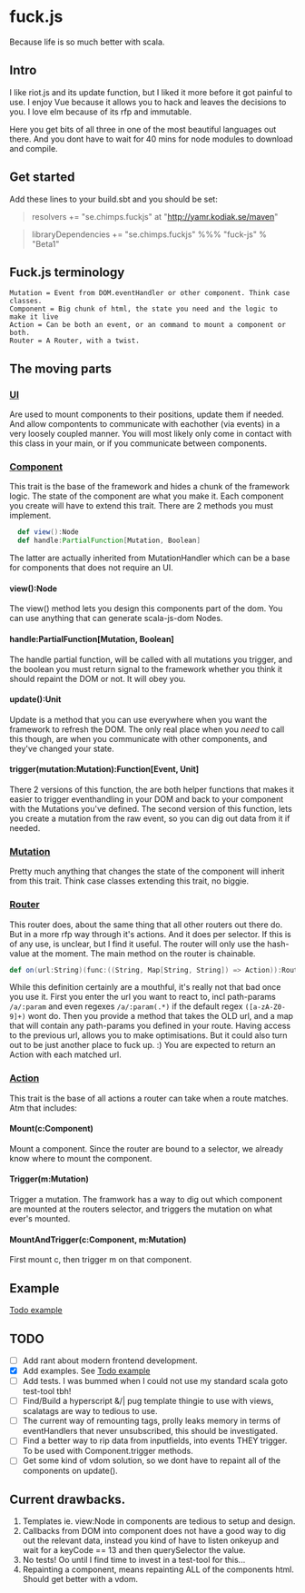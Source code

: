 # fuck.js
Because life is so much better with scala.

## Intro

I like riot.js and its update function, but I liked it more before it got painful to use.
I enjoy Vue because it allows you to hack and leaves the decisions to you.
I love elm because of its rfp and immutable.

Here you get bits of all three in one of the most beautiful languages out there. And you dont have to wait for 40 mins for node modules to download and compile.

## Get started

Add these lines to your build.sbt and you should be set:

> resolvers += "se.chimps.fuckjs" at "http://yamr.kodiak.se/maven"

> libraryDependencies += "se.chimps.fuckjs" %%% "fuck-js" % "Beta1"


## Fuck.js terminology

    Mutation = Event from DOM.eventHandler or other component. Think case classes.
    Component = Big chunk of html, the state you need and the logic to make it live
    Action = Can be both an event, or an command to mount a component or both.
    Router = A Router, with a twist.

## The moving parts

### [UI](se/chimps/fuckjs/UI.scala)

Are used to mount components to their positions, update them if needed. 
And allow compontents to communicate with eachother (via events) in a very loosely coupled manner.
You will most likely only come in contact with this class in your main, or if you communicate between components.

### [Component](se/chimps/fuckjs/Component.scala)

This trait is the base of the framework and hides a chunk of the framework logic. 
The state of the component are what you make it.
Each component you create will have to extend this trait. There are 2 methods you must implement.
```scala
  def view():Node
  def handle:PartialFunction[Mutation, Boolean]
```
The latter are actually inherited from MutationHandler which can be a base for components that does not require an UI.

#### view():Node
The view() method lets you design this components part of the dom. You can use anything that can generate scala-js-dom Nodes.

#### handle:PartialFunction[Mutation, Boolean]
The handle partial function, will be called with all mutations you trigger, and the boolean you must return signal to the framework whether you think it should repaint the DOM or not. It will obey you.

#### update():Unit
Update is a method that you can use everywhere when you want the framework to refresh the DOM. The only real place when you _need_ to call this though, are when you communicate with other components, and they've changed your state.

#### trigger(mutation:Mutation):Function[Event, Unit]
There 2 versions of this function, the are both helper functions that makes it easier to trigger eventhandling in your DOM and back to your component with the Mutations you've defined.
The second version of this function, lets you create a mutation from the raw event, so you can dig out data from it if needed.

### [Mutation](se/chimps/fuckjs/Mutation.scala)

Pretty much anything that changes the state of the component will inherit from this trait. Think case classes extending this trait, no biggie.

### [Router](se/chimps/fuckjs/Router.scala)

This router does, about the same thing that all other routers out there do. But in a more rfp way through it's actions. And it does per selector. If this is of any use, is unclear, but I find it useful.
The router will only use the hash-value at the moment. The main method on the router is chainable.
```scala
def on(url:String)(func:((String, Map[String, String]) => Action)):Router
```
While this definition certainly are a mouthful, it's really not that bad once you use it.
First you enter the url you want to react to, incl path-params ```/a/:param``` and even regexes ```/a/:param(.*)``` if the default regex ```([a-zA-Z0-9]+)``` wont do. Then you provide a method that takes the OLD url, and a map that will contain any path-params you defined in your route. Having access to the previous url, allows you to make optimisations. But it could also turn out to be just another place to fuck up. :) You are expected to return an Action with each matched url.

### [Action](se/chimps/fuckjs/Action.scala)

This trait is the base of all actions a router can take when a route matches.
Atm that includes:

#### Mount(c:Component)
Mount a component. Since the router are bound to a selector, we already know where to mount the component.

#### Trigger(m:Mutation)
Trigger a mutation. The framwork has a way to dig out which component are mounted at the routers selector, and triggers the mutation on what ever's mounted.

#### MountAndTrigger(c:Component, m:Mutation)
First mount c, then trigger m on that component.

## Example

[Todo example](https://github.com/Meduzz/fuck.js-todo-example)

## TODO

- [ ] Add rant about modern frontend development.
- [x] Add examples. See [Todo example](https://github.com/Meduzz/fuck.js-todo-example)
- [ ] Add tests. I was bummed when I could not use my standard scala goto test-tool tbh!
- [ ] Find/Build a hyperscript &/| pug template thingie to use with views, scalatags are way to tedious to use.
- [ ] The current way of remounting tags, prolly leaks memory in terms of eventHandlers that never unsubscribed, this should be investigated.
- [ ] Find a better way to rip data from inputfields, into events THEY trigger. To be used with Component.trigger methods.
- [ ] Get some kind of vdom solution, so we dont have to repaint all of the components on update().

## Current drawbacks.

1. Templates ie. view:Node in components are tedious to setup and design.
2. Callbacks from DOM into component does not have a good way to dig out the relevant data, instead you kind of have to listen onkeyup and wait for a keyCode == 13 and then querySelector the value.
3. No tests! Oo until I find time to invest in a test-tool for this...
4. Repainting a component, means repainting ALL of the components html. Should get better with a vdom.